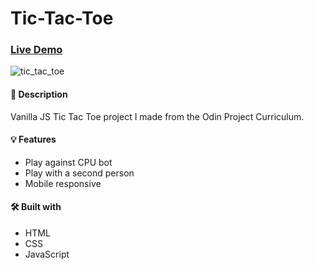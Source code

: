 # Tic-Tac-Toe

### [Live Demo](https://sultanbadri.github.io/tic-tac-toe/)

![tic_tac_toe](https://user-images.githubusercontent.com/46205282/104663448-e05ea100-5681-11eb-839f-dcdb78184f6e.gif)

#### 📝 Description
Vanilla JS Tic Tac Toe project I made from the Odin Project Curriculum.

#### 💡 Features
* Play against CPU bot
* Play with a second person
* Mobile responsive

#### 🛠️ Built with
* HTML
* CSS
* JavaScript
